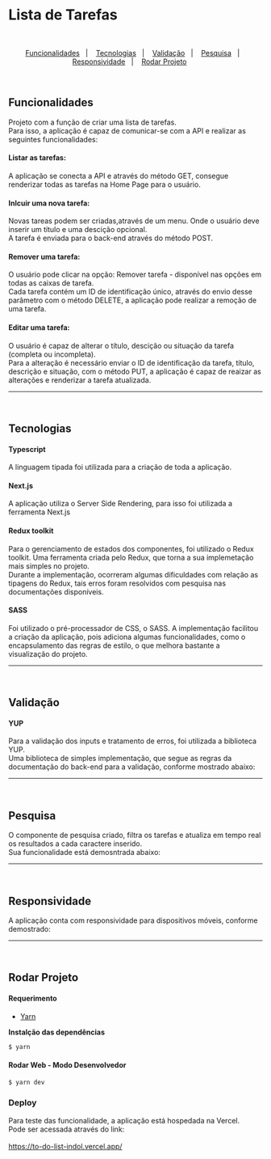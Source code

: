 # Lista de Tarefas

<br/>

<p align="center">
  <a href="#Funcionalidades">Funcionalidades</a>&nbsp;&nbsp;&nbsp;|&nbsp;&nbsp;&nbsp;
  <a href="#Tecnologias">Tecnologias</a>&nbsp;&nbsp;&nbsp;|&nbsp;&nbsp;&nbsp;
  <a href="#Validação">Validação</a>&nbsp;&nbsp;&nbsp;|&nbsp;&nbsp;&nbsp;
  <a href="#Pesquisa">Pesquisa</a>&nbsp;&nbsp;&nbsp;|&nbsp;&nbsp;&nbsp;
  <a href="#Responsividade">Responsividade</a>&nbsp;&nbsp;&nbsp;|&nbsp;&nbsp;&nbsp;
  <a href="#Rodar">Rodar Projeto</a>&nbsp;&nbsp;&nbsp;&nbsp;&nbsp;&nbsp;
</p>

<br/>

## Funcionalidades

Projeto com a função de criar uma lista de tarefas. <br/>
Para isso, a aplicação é capaz de comunicar-se com a API e realizar as seguintes funcionalidades:

 #### Listar as tarefas:
A aplicação se conecta a API e através do método GET, consegue renderizar todas as tarefas na Home Page para o usuário.

 #### Inlcuir uma nova tarefa:
Novas tareas podem ser criadas,através de um menu. Onde o usuário deve inserir um título e uma descição opcional. <br/>
A tarefa é enviada para o back-end através do método POST.

 #### Remover uma tarefa:
O usuário pode clicar na opção: Remover tarefa - disponível nas opções em todas as caixas de tarefa. <br/>
Cada tarefa contém um ID de identificação único, através do envio desse parâmetro com o método DELETE, a aplicação pode realizar a remoção de uma tarefa.

 #### Editar uma tarefa:
O usuário é capaz de alterar o título, descição ou situação da tarefa (completa ou incompleta). <br/>
Para a alteração é necessário enviar o ID de identificação da tarefa, título, descrição e situação, com o método PUT, a aplicação é capaz de reaizar as alterações e renderizar a tarefa atualizada.

---
<br/>

## Tecnologias

 #### Typescript
A linguagem tipada foi utilizada para a criação de toda a aplicação.

 #### Next.js
A aplicação utiliza o Server Side Rendering, para isso foi utilizada a ferramenta Next.js

 #### Redux toolkit
Para o gerenciamento de estados dos componentes, foi utilizado o Redux toolkit. Uma ferramenta criada pelo Redux, que torna a sua implemetação mais simples no projeto. <br/>
Durante a implementação, ocorreram algumas dificuldades com relação as tipagens do Redux, tais erros foram resolvidos com pesquisa nas documentações disponíveis.

 #### SASS
Foi utilizado o pré-processador de CSS, o SASS. A implementação facilitou a criação da aplicação, pois adiciona algumas funcionalidades, como o encapsulamento das regras de estilo, o que melhora bastante a visualização do projeto.

---
<br/>

## Validação

 #### YUP
 Para a validação dos inputs e tratamento de erros, foi utilizada a biblioteca YUP. <br/>
 Uma biblioteca de simples implementação, que segue as regras da documentação do back-end para a validação, conforme mostrado abaixo:
 
---
<br/>

## Pesquisa
O componente de pesquisa criado, filtra os tarefas e atualiza em tempo real os resultados a cada caractere inserido.  <br/>
Sua funcionalidade está demosntrada abaixo:

---
<br/>

## Responsividade
A aplicação conta com responsividade para dispositivos móveis, conforme demostrado: 

---
<br/>

## Rodar Projeto
  #### Requerimento

- [Yarn](https://classic.yarnpkg.com/)

**Instalção das dependências**

```sh
$ yarn
```

#### Rodar Web - Modo Desenvolvedor

```sh
$ yarn dev
```
### Deploy
Para teste das funcionalidade, a aplicação está hospedada na Vercel.<br/>
Pode ser acessada através do link:<br/>
<br/>
https://to-do-list-indol.vercel.app/

